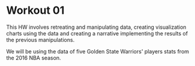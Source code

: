# Workout 01

This HW involves retreating and manipulating data, creating visualization charts using the data and creating a narrative implementing the results of the previous manipulations.

We will be using the data of five Golden State Warriors' players stats from the 2016 NBA season.